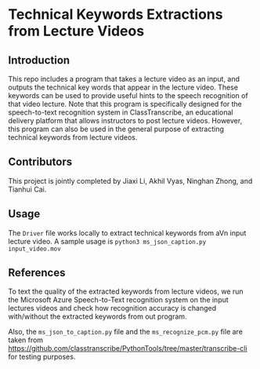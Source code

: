 # Technical Keywords Extractions from Lecture Videos

## Introduction
This repo includes a program that takes a lecture video as an input, and 
outputs the technical key words that appear in the lecture video. These keywords can be used to provide 
useful hints to the speech recognition of that video lecture. Note that this program is specifically 
designed for the speech-to-text recognition system in ClassTranscribe, an educational delivery 
platform that allows instructors to post lecture videos. However, this program can also be used 
in the general purpose of extracting technical keywords from lecture videos. 

## Contributors
This project is jointly completed by Jiaxi Li, Akhil Vyas, Ninghan Zhong, and Tianhui Cai. 

## Usage 
The ``Driver`` file works locally to extract technical keywords from aVn input lecture video. A sample usage is 
``python3 ms_json_caption.py input_video.mov``

## References
To text the quality of the extracted keywords from lecture videos, we run the Microsoft Azure 
Speech-to-Text recognition system on the input lectures videos and check how recognition accuracy 
is changed with/without the extracted keywords from out program. 

Also, the ``ms_json_to_caption.py`` file and the ``ms_recognize_pcm.py`` file are taken from https://github.com/classtranscribe/PythonTools/tree/master/transcribe-cli for testing purposes. 
